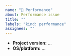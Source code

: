 ```yaml
---
name: "🐢 Performance"
about: Performance issue
title: ""
labels: "kind: performance"
assignees: ""
---
```


<!--
    Fill out any relevant fields:
-->

- **Project version:** ...
- **OS/platform:** ...
